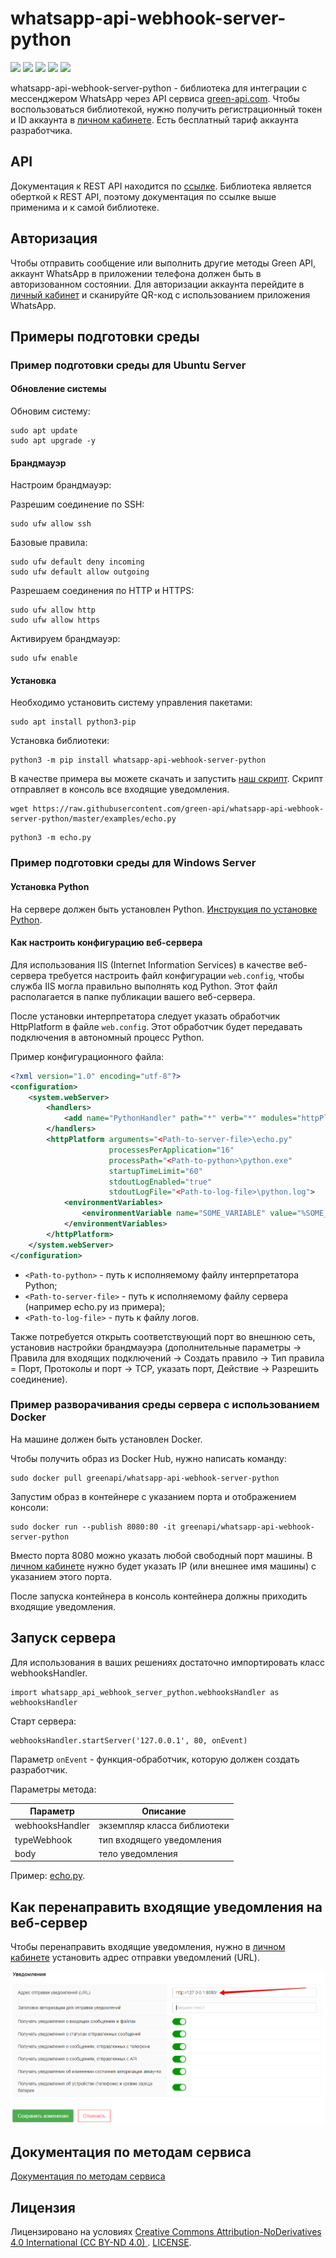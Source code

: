 # whatsapp-api-webhook-server-python

![](https://img.shields.io/badge/license-CC%20BY--ND%204.0-green)
![](https://img.shields.io/pypi/status/whatsapp-api-webhook-server-python)
![](https://img.shields.io/pypi/pyversions/whatsapp-api-webhook-server-python)
![](https://img.shields.io/github/actions/workflow/status/green-api/whatsapp-api-webhook-server-python/python-app.yml)
![](https://img.shields.io/pypi/dm/whatsapp-api-webhook-server-python)

whatsapp-api-webhook-server-python - библиотека для интеграции с мессенджером WhatsApp через API
сервиса [green-api.com](https://green-api.com/). Чтобы воспользоваться библиотекой, нужно получить регистрационный токен
и ID аккаунта в [личном кабинете](https://console.green-api.com/). Есть бесплатный тариф аккаунта разработчика.

## API

Документация к REST API находится по [ссылке](https://green-api.com/docs/api/). Библиотека является оберткой к REST API,
поэтому документация по ссылке выше применима и к самой библиотеке.

## Авторизация

Чтобы отправить сообщение или выполнить другие методы Green API, аккаунт WhatsApp в приложении телефона должен быть в
авторизованном состоянии. Для авторизации аккаунта перейдите в [личный кабинет](https://console.green-api.com/) и
сканируйте QR-код с использованием приложения WhatsApp.

## Примеры подготовки среды

### Пример подготовки среды для Ubuntu Server

#### Обновление системы

Обновим систему:

```shell
sudo apt update
sudo apt upgrade -y
```

#### Брандмауэр

Настроим брандмауэр:

Разрешим соединение по SSH:

```shell
sudo ufw allow ssh
```

Базовые правила:

```shell
sudo ufw default deny incoming
sudo ufw default allow outgoing
```

Разрешаем соединения по HTTP и HTTPS:

```shell
sudo ufw allow http
sudo ufw allow https
```

Активируем брандмауэр:

```shell
sudo ufw enable
```

#### Установка

Необходимо установить систему управления пакетами:

```shell
sudo apt install python3-pip
```

Установка библиотеки:

```shell
python3 -m pip install whatsapp-api-webhook-server-python
```

В качестве примера вы можете скачать и запустить [наш скрипт](../examples/echo.py). Скрипт отправляет в консоль все
входящие уведомления.

```shell
wget https://raw.githubusercontent.com/green-api/whatsapp-api-webhook-server-python/master/examples/echo.py
```

```shell
python3 -m echo.py
```

### Пример подготовки среды для Windows Server

#### Установка Python

На сервере должен быть установлен Python. [Инструкция по установке Python](https://www.python.org/downloads/).

#### Как настроить конфигурацию веб-сервера

Для использования IIS (Internet Information Services) в качестве веб-сервера требуется настроить файл
конфигурации `web.config`, чтобы служба IIS могла правильно выполнять код Python. Этот файл располагается в папке
публикации вашего веб-сервера.

После установки интерпретатора следует указать обработчик HttpPlatform в файле `web.config`. Этот обработчик будет
передавать подключения в автономный процесс Python.

Пример конфигурационного файла:

```xml
<?xml version="1.0" encoding="utf-8"?>
<configuration>
    <system.webServer>
        <handlers>
            <add name="PythonHandler" path="*" verb="*" modules="httpPlatformHandler" resourceType="Unspecified"/>
        </handlers>
        <httpPlatform arguments="<Path-to-server-file>\echo.py"
                      processesPerApplication="16"
                      processPath="<Path-to-python>\python.exe"
                      startupTimeLimit="60"
                      stdoutLogEnabled="true"
                      stdoutLogFile="<Path-to-log-file>\python.log">
            <environmentVariables>
                <environmentVariable name="SOME_VARIABLE" value="%SOME_VAR%"/>
            </environmentVariables>
        </httpPlatform>
    </system.webServer>
</configuration>
```

- `<Path-to-python>` - путь к исполняемому файлу интерпретатора Python;
- `<Path-to-server-file>` - путь к исполняемому файлу сервера (например echo.py из примера);
- `<Path-to-log-file>` - путь к файлу логов.

Также потребуется открыть соответствующий порт во внешнюю сеть, установив настройки брандмауэра (дополнительные
параметры -> Правила для входящих подключений -> Создать правило -> Тип правила = Порт, Протоколы и порт -> TCP, указать
порт, Действие -> Разрешить соединение).

### Пример разворачивания среды сервера с использованием Docker

На машине должен быть установлен Docker.

Чтобы получить образ из Docker Hub, нужно написать команду:

```
sudo docker pull greenapi/whatsapp-api-webhook-server-python
```

Запустим образ в контейнере с указанием порта и отображением консоли:

```
sudo docker run --publish 8080:80 -it greenapi/whatsapp-api-webhook-server-python
```

Вместо порта 8080 можно указать любой свободный порт машины. В [личном кабинете](https://console.green-api.com/) нужно
будет указать IP (или внешнее имя машины) с указанием этого порта.

После запуска контейнера в консоль контейнера должны приходить входящие уведомления.

## Запуск сервера

Для использования в ваших решениях достаточно импортировать класс webhooksHandler.

```
import whatsapp_api_webhook_server_python.webhooksHandler as webhooksHandler
```

Старт сервера:

```
webhooksHandler.startServer('127.0.0.1', 80, onEvent)
```

Параметр `onEvent` - функция-обработчик, которую должен создать разработчик.

Параметры метода:

| Параметр        | Описание                    |
|-----------------|-----------------------------|
| webhooksHandler | экземпляр класса библиотеки |
| typeWebhook     | тип входящего уведомления   |
| body            | тело уведомления            |

Пример: [echo.py](../examples/echo.py).

## Как перенаправить входящие уведомления на веб-сервер

Чтобы перенаправить входящие уведомления, нужно в [личном кабинете](https://console.green-api.com/) установить адрес
отправки уведомлений (URL).

![](../media/ChangeWebhookServerURL.png)

## Документация по методам сервиса

[Документация по методам сервиса](https://green-api.com/docs/api/)

## Лицензия

Лицензировано на условиях [
Creative Commons Attribution-NoDerivatives 4.0 International (CC BY-ND 4.0)
](https://creativecommons.org/licenses/by-nd/4.0/). [LICENSE](../LICENSE).
